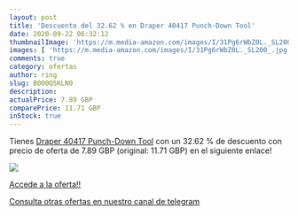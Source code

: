 ```yaml
---
layout: post
title: 'Descuento del 32.62 % en Draper 40417 Punch-Down Tool'
date: 2020-09-22 06:32:12
thumbnailImage: 'https://m.media-amazon.com/images/I/31Pg6rWbZ0L._SL200_.jpg'
images: [ 'https://m.media-amazon.com/images/I/31Pg6rWbZ0L._SL200_.jpg' ]
comments: true
category: ofertas
author: ring
slug: B000Q5KLN0
description:
actualPrice: 7.89 GBP
comparePrice: 11.71 GBP
inStock: true
---
```


Tienes [Draper 40417 Punch-Down Tool](https://www.amazon.com/dp/B000Q5KLN0/?tag=redken08-20) con un 32.62 % de descuento con precio de oferta de 7.89 GBP (original: 11.71 GBP) en el siguiente enlace!

[![](https://m.media-amazon.com/images/I/31Pg6rWbZ0L._SL200_.jpg)](https://www.amazon.com/dp/B000Q5KLN0/?tag=redken08-20)

[Accede a la oferta!!](https://www.amazon.com/dp/B000Q5KLN0/?tag=redken08-20)

[Consulta otras ofertas en nuestro canal de telegram](https://t.me/s/ofertas25)
